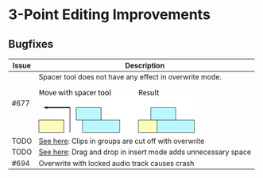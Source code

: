 # 3-Point Editing Improvements

## Bugfixes

|Issue|Description|
|---|---|
| #677 | Spacer tool does not have any effect in overwrite mode.<br/><br/>![image](uploads/57d1c7b9152fc849168c86ae74e2fff8/image.png) |
| TODO | [See here][ocg]: Clips in groups are cut off with overwrite |
| TODO | [See here][dds]: Drag and drop in insert mode adds unnecessary space |
| #694 | Overwrite with locked audio track causes crash |

[ocg]: /dev/ideas/3-Point-Editing#overwrite-clip-in-group
[dds]: https://invent.kde.org/multimedia/kdenlive/-/wikis/dev/ideas/3-Point-Editing#drag-and-drop-timeline-clip-in-insert-mode-adds-space